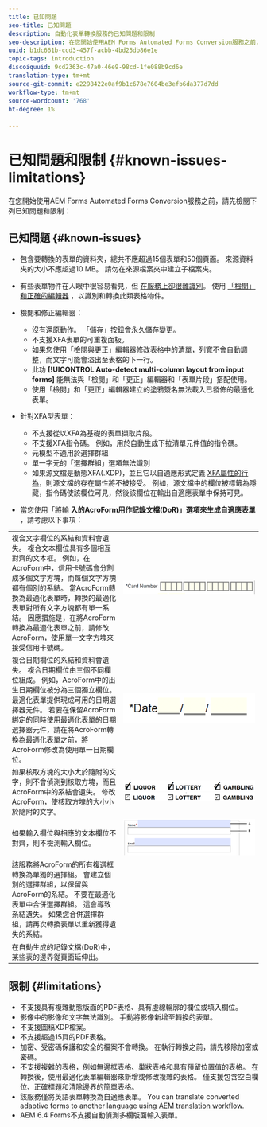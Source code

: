 ```yaml
---
title: 已知問題
seo-title: 已知問題
description: 自動化表單轉換服務的已知問題和限制
seo-description: 在您開始使用AEM Forms Automated Forms Conversion服務之前，請先瞭解服務的已知問題和限制
uuid: b1dc661b-ccd3-457f-acbb-4bd25db86e1e
topic-tags: introduction
discoiquuid: 9cd2363c-47a0-46e9-98cd-1fe088b9cd6e
translation-type: tm+mt
source-git-commit: e2298422e0af9b1c678e7604be3efb6da377d7dd
workflow-type: tm+mt
source-wordcount: '768'
ht-degree: 1%

---
```


# 已知問題和限制 {#known-issues-limitations}

在您開始使用AEM Forms Automated Forms Conversion服務之前，請先檢閱下列已知問題和限制：

## 已知問題 {#known-issues}

* 包含要轉換的表單的資料夾，總共不應超過15個表單和50個頁面。 來源資料夾的大小不應超過10 MB。 請勿在來源檔案夾中建立子檔案夾。
* 有些表單物件在人眼中很容易看見，但 [在服務上卻很難識別](styles-and-pattern-considerations-and-best-practices.md)。 使用 [「檢閱」和正確的編輯器](review-correct-ui-edited.md) ，以識別和轉換此類表格物件。
* 檢閱和修正編輯器：

   * 沒有還原動作。 「儲存」按鈕會永久儲存變更。
   * 不支援XFA表單的可重複面板。
   * 如果您使用「檢閱與更正」編輯器修改表格中的清單，列寬不會自動調整，而文字可能會溢出至表格的下一行。
   * 此功 **[!UICONTROL Auto-detect multi-column layout from input forms]** 能無法與「檢閱」和「更正」編輯器和「表單片段」搭配使用。
   * 使用「檢閱」和「更正」編輯器建立的塗鴉簽名無法載入已發佈的最適化表單。


* 針對XFA型表單：
   * 不支援從以XFA為基礎的表單擷取片段。
   * 不支援XFA指令碼。 例如，用於自動生成下拉清單元件值的指令碼。
   * 元模型不適用於選擇群組
   * 單一字元的「選擇群組」選項無法識別
   * 如果源文檔是動態XFA(.XDP)，並且它以自適應形式定義 [XFA屬性的行為](https://helpx.adobe.com/experience-manager/6-5/forms/using/xfa-api-supported-in-adaptive-form.html#supportedxfaelementsandtheirmappinginadaptiveformsbr)，則源文檔的存在屬性將不被接受。 例如，源文檔中的欄位被標籤為隱藏，指令碼使該欄位可見，然後該欄位在輸出自適應表單中保持可見。

* 當您使用「將輸 **入的AcroForm用作記錄文檔(DoR)」選項來生成自適應表單** ，請考慮以下事項：

<table>
    <tr>
        <td>複合文字欄位的系結和資料會遺失。 複合文本欄位具有多個相互對齊的文本框。 例如，在AcroForm中，信用卡號碼會分割成多個文字方塊，而每個文字方塊都有個別的系結。 當AcroForm轉換為最適化表單時，轉換的最適化表單對所有文字方塊都有單一系結。 因應措施是，在將AcroForm轉換為最適化表單之前，請修改AcroForm，使用單一文字方塊來接受信用卡號碼。</td>
        <td><img  src="assets/creditCard_Composite.png"/>                                                            </td>
    </tr>
    <tr>
        <td>複合日期欄位的系結和資料會遺失。 複合日期欄位由三個不同欄位組成。 例如，AcroForm中的出生日期欄位被分為三個獨立欄位。 最適化表單提供現成可用的日期選擇器元件。 若要在保留AcroForm綁定的同時使用最適化表單的日期選擇器元件，請在將AcroForm轉換為最適化表單之前，將AcroForm修改為使用單一日期欄位。</td>
        <td><img  src="assets/CompositeDateField.png"/></td>
    </tr>
    <tr>
        <td>如果核取方塊的大小大於隨附的文字，則不會偵測到核取方塊，而且AcroForm中的系結會遺失。 修改AcroForm，使核取方塊的大小小於隨附的文字。</td>
        <td><img  src="assets/large-text-box.png"/><br/><img  src="assets/small-text-box.png"/></td>
    </tr>
    <tr>
        <td>如果輸入欄位與相應的文本欄位不對齊，則不檢測輸入欄位。  </td>
        <td><img  src="assets/non-alingned-fields.png"/></td>
    </tr>
    <tr >
        <td>該服務將AcroForm的所有複選框轉換為單獨的選擇組。 會建立個別的選擇群組，以保留與AcroForm的系結。 不要在最適化表單中合併選擇群組。 這會導致系結遺失。 如果您合併選擇群組，請再次轉換表單以重新獲得遺失的系結。 </td>
        <td></td>
    </tr>
    <tr >
        <td>在自動生成的記錄文檔(DoR)中，某些表的邊界從頁面延伸出。 </td>
        <td></td>
    </tr>
</table>

## 限制 {#limitations}

* 不支援具有複雜動態版面的PDF表格、具有虛線輪廓的欄位或填入欄位。
* 影像中的影像和文字無法識別。 手動將影像新增至轉換的表單。
* 不支援圖稿XDP檔案。
* 不支援超過15頁的PDF表格。
* 加密、受密碼保護和安全的檔案不會轉換。 在執行轉換之前，請先移除加密或密碼。
* 不支援複雜的表格，例如無邊框表格、巢狀表格和具有預留位置值的表格。 在轉換後，使用最適化表單編輯器來新增或修改複雜的表格。 僅支援包含空白欄位、正確標題和清除邊界的簡單表格。
* 該服務僅將英語表單轉換為自適應表單。 You can translate converted adaptive forms to another language using [AEM translation workflow](https://helpx.adobe.com/experience-manager/6-5/forms/using/using-aem-translation-workflow-to-localize-adaptive-forms.html).
* AEM 6.4 Forms不支援自動偵測多欄版面輸入表單。


